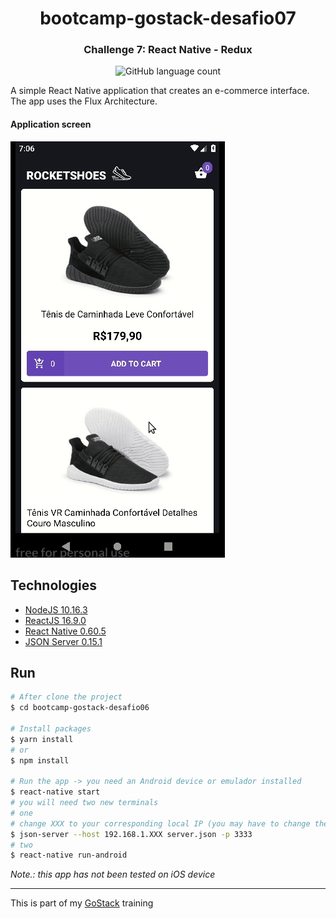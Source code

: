 <h1 align="center">
	bootcamp-gostack-desafio07
</h1>

<h3 align="center">
  Challenge 7: React Native - Redux
</h3>

<p align="center">
  <img alt="GitHub language count" src="https://img.shields.io/github/languages/count/dsacilotto/bootcamp-gostack-desafio07?color=%2304b4d3">
</p>

A simple React Native application that creates an e-commerce interface.
The app uses the Flux Architecture.

#### Application screen

![Screen](.github/screen.gif)

## Technologies

- [NodeJS 10.16.3](https://nodejs.org/)
- [ReactJS 16.9.0](https://reactjs.org/)
- [React Native 0.60.5](https://facebook.github.io/react-native/)
- [JSON Server 0.15.1](https://github.com/typicode/json-server)

## Run

```bash
# After clone the project
$ cd bootcamp-gostack-desafio06

# Install packages
$ yarn install
# or
$ npm install

# Run the app -> you need an Android device or emulador installed
$ react-native start
# you will need two new terminals
# one
# change XXX to your corresponding local IP (you may have to change the app baseURL on /src/services/api.js)
$ json-server --host 192.168.1.XXX server.json -p 3333
# two
$ react-native run-android

```

_Note.: this app has not been tested on iOS device_

---

This is part of my [GoStack](https://rocketseat.com.br/bootcamp) training
